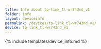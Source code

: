 ```yaml
---
title: Info about tp-link_tl-wr743nd_v1
folder: info
layout: deviceinfo
permalink: /devices/tp-link_tl-wr743nd_v1/
device: tp-link_tl-wr743nd_v1
---
```

{% include templates/device_info.md %}
